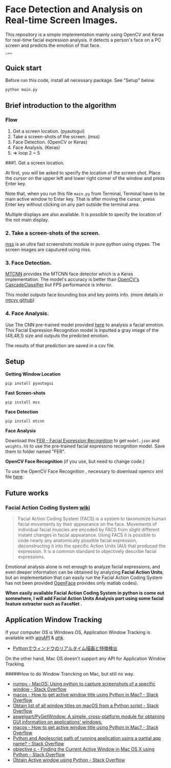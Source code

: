 # Face Detection and Analysis on Real-time Screen Images.

This repository is a simple implementation mainly using OpenCV and Keras for real-time facial expression analysis.
It detects a person's face on a PC screen and predicts the emotion of that face. 



<img src="/Users/macbookpro/Desktop/Facenet/demo.png" alt="demo" style="zoom:40%;" />



## Quick start

Before run this code, install all necessary package. See "Setup" below.

```shell
python main.py
```



## Brief introduction to the algorithm

### Flow

1. Get a screen location. (pyautogui)
2. Take a screen-shots of the screen. (mss)
3. Face Detection. (OpenCV or Keras)
4. Face Analysis. (Keras)
5. => loop 2 ~ 5

###1. Get a screen location.

At first, you will be asked to specify the location of the screen shot. Place the cursor on the upper left and lower right corner of the window and press Enter key.

Note that, when you run this file `main.py` from Terminal, Terminal have to be main active window to Enter key. That is after moving the cursor, press Enter key without clicking on any part outside the terminal area.

Multiple displays are also available. It is possible to specify the location of the not main display. 

### 2. Take a screen-shots of the screen.

[mss](https://github.com/BoboTiG/python-mss) is an ultra fast screenshots module in pure python using ctypes. The screen images are caputured using mss.

### 3. Face Detection.

[MTCNN](https://github.com/ipazc/mtcnn) provides the MTCNN face detector which is a Keras implementation. The model's accuracy is better than [OpenCV's CascadeClassifier](https://pythonprogramming.net/haar-cascade-object-detection-python-opencv-tutorial/) but FPS performance is inferior.

This model outputs face bounding box and key points info. (more details in [mtcvv github](https://github.com/ipazc/mtcnn))

### 4. Face Analysis. 

Use The CNN pre-trained model provided [here](https://github.com/mayurmadnani/fer) to analysis a facial emotion. This Facial Expression Recognition model is inputted a gray image of the (48,48,1) size and outputs the predicted emotion.

The results of that prediction are saved in a csv file.



## Setup

**Getting Window Location**

```shell
pip install pyautogui
```

**Fast Screen-shots**

```shell
pip install mss
```
**Face Detection**

```python
pip install mtcnn
```

**Face Analysis**

Download this [FER - Facial Expression Recognition](https://github.com/mayurmadnani/fer) to get  `model.json` and `weights.h5` to use the pre-trained facial expressino recognition model. Save them to folder named "FER".

**OpenCV Face Recognition** (if you use, but need to change code.)

To use the OpenCV Face Recognition , necessary to download opencv xml file [here](https://github.com/opencv/opencv/tree/master/data/haarcascades). 



## Future works

### Facial Action Coding System [wiki](https://github.com/TadasBaltrusaitis/OpenFace/wiki/Action-Units)

> Facial Action Coding System (FACS) is a system to taxonomize human facial movements by their appearance on the face. Movements of individual facial muscles are encoded by FACS from slight different instant changes in facial appearance. Using FACS it is possible to code nearly any anatomically possible facial expression, deconstructing it into the specific Action Units (AU) that produced the expression. It is a common standard to objectively describe facial expressions.

Emotional analysis alone is not enough to analyze facial expressions, and even deeper information can be obtained by analyzing **Facial Action Units**, but an implementation that can easily run the Facial Action Coding System has not been provided [OpenFace](https://github.com/TadasBaltrusaitis/OpenFace) provides only matlab codes). 

**When easily available Facial Action Coding System in python is come out somewhere, I will add Facial Action Units Analysis part using some facial feature extractor such as FaceNet .**



## Application Window Tracking

If your computer OS is Windows OS, Application Window Tracking is available with [*winAPI*](https://pypi.org/project/pywin32/) & [*ahk*](https://pypi.org/project/ahk/). 

- [Pythonでウィンドウのリアルタイム描画と特徴検出](https://qiita.com/meznat/items/fa871ab88310b4198a18)

On the other hand, Mac OS doesn't support any API for Application Window Tracking.

#####How to do Window Trancking on Mac, but still no way.
  - [numpy - MacOS: Using python to capture screenshots of a specific window - Stack Overflow](https://stackoverflow.com/questions/62707662/macos-using-python-to-capture-screenshots-of-a-specific-window)
  - [macos - How to get active window title using Python in Mac? - Stack Overflow](https://stackoverflow.com/questions/28815863/how-to-get-active-window-title-using-python-in-mac/37368813)
  - [Obtain list of all window titles on macOS from a Python script - Stack Overflow](https://stackoverflow.com/questions/53237278/obtain-list-of-all-window-titles-on-macos-from-a-python-script)
  - [asweigart/PyGetWindow: A simple, cross-platform module for obtaining GUI information on applications' windows.](https://github.com/asweigart/pygetwindow)
  - [macos - How to get active window title using Python in Mac? - Stack Overflow](https://stackoverflow.com/questions/28815863/how-to-get-active-window-title-using-python-in-mac/37368813)
  - [Python and Applescript path of running application using a partial app name? - Stack Overflow](https://stackoverflow.com/questions/66810125/python-and-applescript-path-of-running-application-using-a-partial-app-name)
  - [objective c - Finding the Current Active Window in Mac OS X using Python - Stack Overflow](https://stackoverflow.com/questions/373020/finding-the-current-active-window-in-mac-os-x-using-python/25214024)
  - [Obtain Active window using Python - Stack Overflow](https://stackoverflow.com/questions/10266281/obtain-active-window-using-python)

